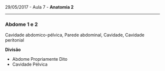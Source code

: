 29/05/2017 - Aula 7 - **Anatomia 2**

---

### Abdome 1 e 2

Cavidade abdomico-pélvica, Parede abdominal, Cavidade, Cavidade peritonial

**Divisão**

* Abdome Propriamente Dito
* Cavidade Pélvica



